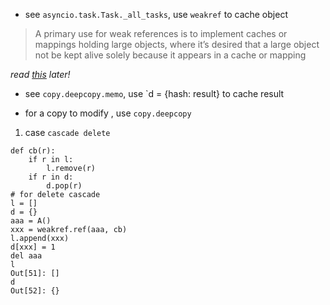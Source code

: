 - see `asyncio.task.Task._all_tasks`, use `weakref` to cache object
> A primary use for weak references is to implement caches or mappings holding large objects, 
where it’s desired that a large object not be kept alive solely because it appears in a cache or mapping

*read [this](http://doc.sagemath.org/html/en/reference/misc/sage/misc/weak_dict.html) later!*

- see `copy.deepcopy.memo`, use `d = {hash: result} to cache result

- for a copy to modify , use `copy.deepcopy`


1. case `cascade delete`
```
def cb(r):
    if r in l:
        l.remove(r)
    if r in d:
        d.pop(r)
# for delete cascade
l = []
d = {}
aaa = A()
xxx = weakref.ref(aaa, cb)
l.append(xxx)
d[xxx] = 1
del aaa
l
Out[51]: []
d
Out[52]: {}
```
